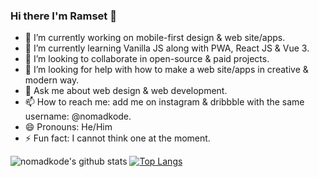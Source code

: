 ### Hi there I'm Ramset 👋

- 🔭 I’m currently working on mobile-first design & web site/apps.
- 🌱 I’m currently learning Vanilla JS along with PWA, React JS & Vue 3.
- 👯 I’m looking to collaborate in open-source & paid projects.
- 🤔 I’m looking for help with how to make a web site/apps in creative & modern way.
- 💬 Ask me about web design & web development.
- 📫 How to reach me: add me on instagram & dribbble with the same username: @nomadkode.
- 😄 Pronouns: He/Him
- ⚡ Fun fact: I cannot think one at the moment.

![nomadkode's github stats](https://github-readme-stats.vercel.app/api?username=nomadkode&show_icons=true&theme=onedark&count_private=true)
[![Top Langs](https://github-readme-stats.vercel.app/api/top-langs/?username=nomadkode&show_icons=true&theme=onedark)](https://github.com/nomadkode/github-readme-stats)
